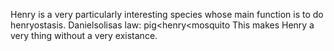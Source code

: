 Henry is a very particularly interesting species whose main function is to do henryostasis.
Danielsolisas law: pig<henry<mosquito
This makes Henry a very thing without a very existance.
<!---
Dunyell/Dunyell is a ✨ special ✨ repository because its `README.md` (this file) appears on your GitHub profile.
You can click the Preview link to take a look at your changes.
--->

